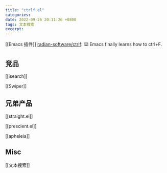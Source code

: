 ```yaml
---
title: "ctrlf.el"
categories: 
date: 2022-09-26 20:11:26 +0800
tags: 文本搜索
excerpt: 
---
```


[[Emacs 插件]]
[radian-software/ctrlf](https://github.com/radian-software/ctrlf): ⌨️ Emacs finally learns how to ctrl+F.


## 竞品


[[isearch]]

[[Swiper]]

## 兄弟产品

[[straight.el]]

[[prescient.el]]

[[apheleia]]

## Misc


[[文本搜索]]



